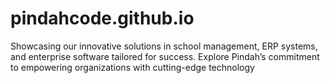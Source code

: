 # pindahcode.github.io
Showcasing our innovative solutions in school management, ERP systems, and enterprise software tailored for success. Explore Pindah’s commitment to empowering organizations with cutting-edge technology
